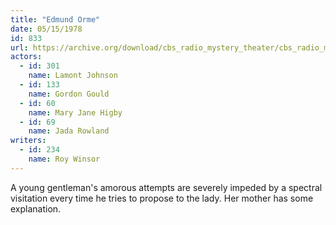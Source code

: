 ```yaml
---
title: "Edmund Orme"
date: 05/15/1978
id: 833
url: https://archive.org/download/cbs_radio_mystery_theater/cbs_radio_mystery_theater-0801-0850.zip/cbs_radio_mystery_theater-0801-0850%2Fcbsrmt_0833_edmund_orme.mp3
actors:  
  - id: 301
    name: Lamont Johnson  
  - id: 133
    name: Gordon Gould  
  - id: 60
    name: Mary Jane Higby  
  - id: 69
    name: Jada Rowland
writers:  
  - id: 234
    name: Roy Winsor
---
```

A young gentleman's amorous attempts are severely impeded by a spectral visitation every time he tries to propose to the lady. Her mother has some explanation.
